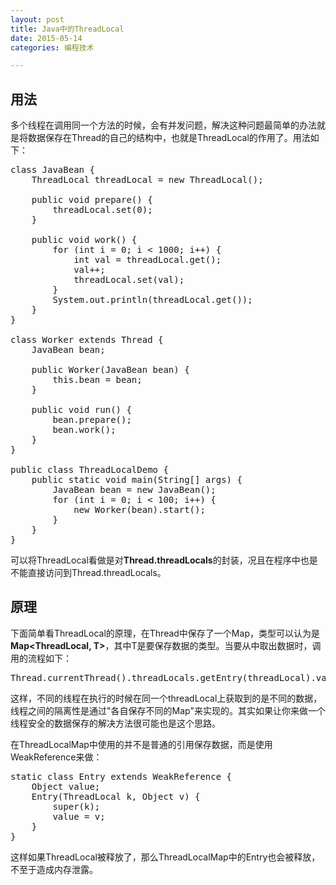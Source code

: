 ```yaml
---
layout: post
title: Java中的ThreadLocal
date: 2015-05-14
categories: 编程技术

---
```


## 用法

多个线程在调用同一个方法的时候，会有并发问题，解决这种问题最简单的办法就是将数据保存在Thread的自己的结构中，也就是ThreadLocal的作用了。用法如下：

<pre class="prettyprint">
class JavaBean {
    ThreadLocal<Integer\> threadLocal = new ThreadLocal<Integer\>();

    public void prepare() {
        threadLocal.set(0);
    }

    public void work() {
        for (int i = 0; i < 1000; i++) {
            int val = threadLocal.get();
            val++;
            threadLocal.set(val);
        }
        System.out.println(threadLocal.get());
    }
}

class Worker extends Thread {
    JavaBean bean;

    public Worker(JavaBean bean) {
        this.bean = bean;
    }

    public void run() {
        bean.prepare();
        bean.work();
    }
}

public class ThreadLocalDemo {
    public static void main(String[] args) {
        JavaBean bean = new JavaBean();
        for (int i = 0; i < 100; i++) {
            new Worker(bean).start();
        }
    }
}
</pre>


可以将ThreadLocal看做是对**Thread.threadLocals**的封装，况且在程序中也是不能直接访问到Thread.threadLocals。

## 原理

下面简单看ThreadLocal的原理，在Thread中保存了一个Map，类型可以认为是**Map\<ThreadLocal, T\>**，其中T是要保存数据的类型。当要从中取出数据时，调用的流程如下：

<pre class="prettyprint">
Thread.currentThread().threadLocals.getEntry(threadLocal).value
</pre>

这样，不同的线程在执行的时候在同一个threadLocal上获取到的是不同的数据，线程之间的隔离性是通过"各自保存不同的Map"来实现的。其实如果让你来做一个线程安全的数据保存的解决方法很可能也是这个思路。

在ThreadLocalMap中使用的并不是普通的引用保存数据，而是使用WeakReference来做：

<pre class="prettyprint">
static class Entry extends WeakReference<ThreadLocal> {
    Object value;
    Entry(ThreadLocal k, Object v) {
        super(k);
        value = v;
    }
}
</pre>

这样如果ThreadLocal被释放了，那么ThreadLocalMap中的Entry也会被释放，不至于造成内存泄露。